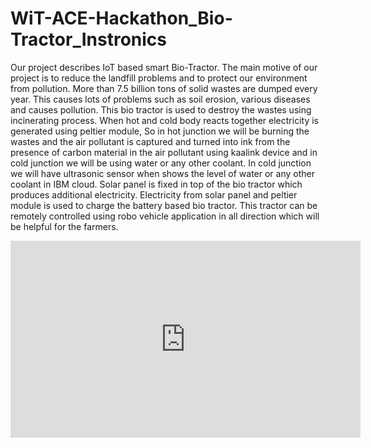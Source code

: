 # WiT-ACE-Hackathon_Bio-Tractor_Instronics
Our project describes IoT based smart Bio-Tractor. The main motive of our project is to reduce the landfill problems and to protect our environment from pollution. More than 7.5 billion tons of solid wastes are dumped every year. This causes lots of problems such as soil erosion, various diseases and causes pollution. This bio tractor is used to destroy the wastes using incinerating process. When hot and cold body reacts together electricity is generated using peltier module, So in hot junction we will be burning the wastes and the air pollutant is captured and turned into ink from the presence of carbon material in the air pollutant using kaalink device and in cold junction we will be using water or any other coolant. In cold junction we will have ultrasonic sensor when shows the level of water or any other coolant in IBM cloud. Solar panel is fixed in top of the bio tractor which produces additional electricity. Electricity from solar panel and peltier module is used to charge the battery based bio tractor. This tractor can be remotely controlled using robo vehicle application in all direction which will be helpful for the farmers.

<iframe width="560" height="315" src="https://www.youtube.com/embed/Z9xGYizjlus" title="YouTube video player" frameborder="0" allow="accelerometer; autoplay; clipboard-write; encrypted-media; gyroscope; picture-in-picture" allowfullscreen></iframe>
